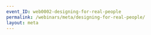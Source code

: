 ```yaml
---
event_ID: web0002-designing-for-real-people
permalink: /webinars/meta/designing-for-real-people/
layout: meta
---
```

